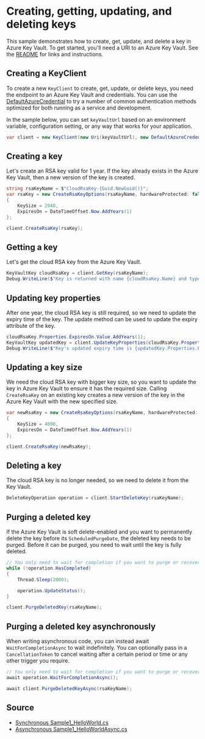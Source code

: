 # Creating, getting, updating, and deleting keys

This sample demonstrates how to create, get, update, and delete a key in Azure Key Vault.
To get started, you'll need a URI to an Azure Key Vault. See the [README](https://github.com/Azure/azure-sdk-for-net/blob/master/sdk/keyvault/Azure.Security.KeyVault.Keys/README.md) for links and instructions.

## Creating a KeyClient

To create a new `KeyClient` to create, get, update, or delete keys, you need the endpoint to an Azure Key Vault and credentials.
You can use the [DefaultAzureCredential][DefaultAzureCredential] to try a number of common authentication methods optimized for both running as a service and development.

In the sample below, you can set `keyVaultUrl` based on an environment variable, configuration setting, or any way that works for your application.

```C# Snippet:KeysSample1KeyClient
var client = new KeyClient(new Uri(keyVaultUrl), new DefaultAzureCredential());
```

## Creating a key

Let's create an RSA key valid for 1 year.
If the key already exists in the Azure Key Vault, then a new version of the key is created.

```C# Snippet:KeysSample1CreateKey
string rsaKeyName = $"CloudRsaKey-{Guid.NewGuid()}";
var rsaKey = new CreateRsaKeyOptions(rsaKeyName, hardwareProtected: false)
{
    KeySize = 2048,
    ExpiresOn = DateTimeOffset.Now.AddYears(1)
};

client.CreateRsaKey(rsaKey);
```

## Getting a key

Let's get the cloud RSA key from the Azure Key Vault.

```C# Snippet:KeysSample1GetKey
KeyVaultKey cloudRsaKey = client.GetKey(rsaKeyName);
Debug.WriteLine($"Key is returned with name {cloudRsaKey.Name} and type {cloudRsaKey.KeyType}");
```

## Updating key properties

After one year, the cloud RSA key is still required, so we need to update the expiry time of the key.
The update method can be used to update the expiry attribute of the key.

```C# Snippet:KeysSample1UpdateKeyProperties
cloudRsaKey.Properties.ExpiresOn.Value.AddYears(1);
KeyVaultKey updatedKey = client.UpdateKeyProperties(cloudRsaKey.Properties, cloudRsaKey.KeyOperations);
Debug.WriteLine($"Key's updated expiry time is {updatedKey.Properties.ExpiresOn}");
```

## Updating a key size

We need the cloud RSA key with bigger key size, so you want to update the key in Azure Key Vault to ensure it has the required size.
Calling `CreateRsaKey` on an existing key creates a new version of the key in the Azure Key Vault with the new specified size.

```C# Snippet:KeysSample1UpdateKey
var newRsaKey = new CreateRsaKeyOptions(rsaKeyName, hardwareProtected: false)
{
    KeySize = 4096,
    ExpiresOn = DateTimeOffset.Now.AddYears(1)
};

client.CreateRsaKey(newRsaKey);
```

## Deleting a key

The cloud RSA key is no longer needed, so we need to delete it from the Key Vault.

```C# Snippet:KeysSample1DeleteKey
DeleteKeyOperation operation = client.StartDeleteKey(rsaKeyName);
```

## Purging a deleted key

If the Azure Key Vault is soft delete-enabled and you want to permanently delete the key before its `ScheduledPurgeDate`,
the deleted key needs to be purged. Before it can be purged, you need to wait until the key is fully deleted.

```C# Snippet:KeysSample1PurgeKey
// You only need to wait for completion if you want to purge or recover the key.
while (!operation.HasCompleted)
{
    Thread.Sleep(2000);

    operation.UpdateStatus();
}

client.PurgeDeletedKey(rsaKeyName);
```

## Purging a deleted key asynchronously

When writing asynchronous code, you can instead await `WaitForCompletionAsync` to wait indefinitely.
You can optionally pass in a `CancellationToken` to cancel waiting after a certain period or time or any other trigger you require.

```C# Snippet:KeysSample1PurgeKeyAsync
// You only need to wait for completion if you want to purge or recover the key.
await operation.WaitForCompletionAsync();

await client.PurgeDeletedKeyAsync(rsaKeyName);
```

## Source

* [Synchronous Sample1_HelloWorld.cs](https://github.com/Azure/azure-sdk-for-net/blob/master/sdk/keyvault/Azure.Security.KeyVault.Keys/tests/samples/Sample1_HelloWorld.cs)
* [Asynchronous Sample1_HelloWorldAsync.cs](https://github.com/Azure/azure-sdk-for-net/blob/master/sdk/keyvault/Azure.Security.KeyVault.Keys/tests/samples/Sample1_HelloWorldAsync.cs)

[DefaultAzureCredential]: https://github.com/Azure/azure-sdk-for-net/blob/master/sdk/identity/Azure.Identity/README.md
